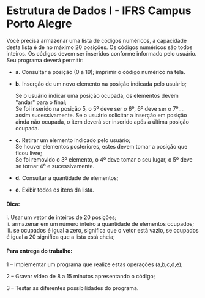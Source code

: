 
# Estrutura de Dados I - IFRS Campus Porto Alegre


Você precisa armazenar uma lista de códigos numéricos, a capacidade desta lista é de no máximo 20 posições.
Os códigos numéricos são todos inteiros. Os códigos devem ser inseridos conforme informado pelo usuário.
Seu programa deverá permitir:

- **a.** Consultar a posição (0 a 19); imprimir o código numérico na tela.
- **b.** Inserção de um novo elemento na posição indicada pelo usuário; 

    Se o usuário indicar uma posição ocupada, os elementos devem "andar" para o final;
    \
    Se foi inserido na posição 5, o 5º deve ser o 6º, 6º deve ser o 7º.... assim sucessivamente.
    Se o usuário solicitar a inserção em posição ainda não ocupada, o item deverá ser inserido após a última posição ocupada.
- **c.** Retirar um elemento indicado pelo usuário; 
    \
    Se houver elementos posteriores, estes devem tomar a posição que ficou livre;
    \
    Se foi removido o 3º elemento, o 4º deve tomar o seu lugar, o 5º deve se tornar 4º e sucessivamente.
- **d.** Consultar a quantidade de elementos;
- **e.** Exibir todos os itens da lista.

#### Dica: 
i. Usar um vetor de inteiros de 20 posições; 
\
ii. armazenar em um número inteiro a quantidade de elementos ocupados; 
\
iii. se ocupados é igual a zero, significa que o vetor está vazio, se ocupados é igual a 20 significa que a lista está cheia;

#### Para entrega do trabalho:

1 – Implementar um programa que realize estas operações (a,b,c,d,e);

2 – Gravar vídeo de 8 a 15 minutos apresentando o código;

3 – Testar as diferentes possibilidades do programa.